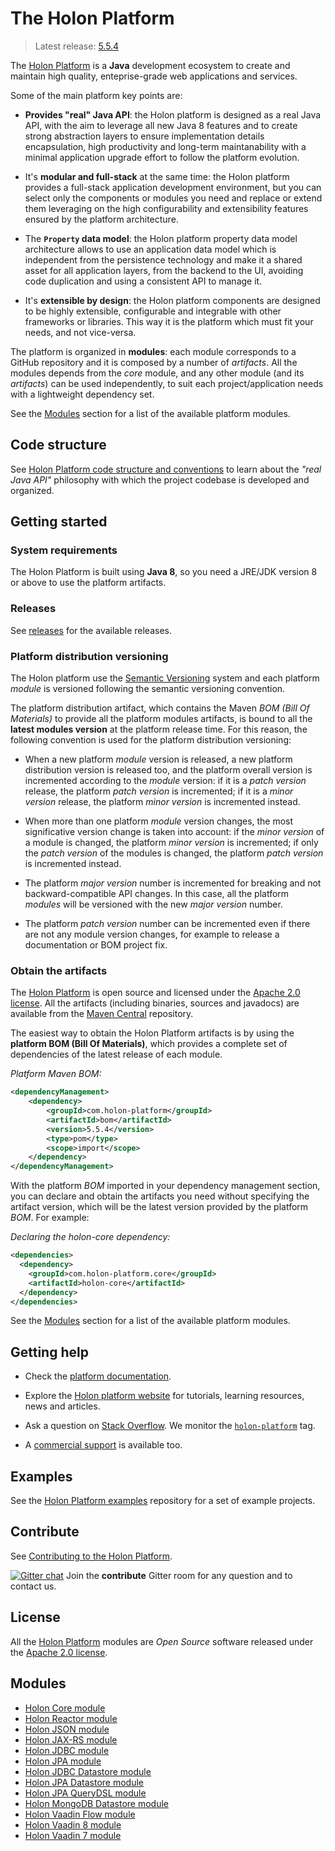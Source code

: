 # The Holon Platform

> Latest release: [5.5.4](#obtain-the-artifacts)

The [Holon Platform](https://holon-platform.com) is a __Java__ development ecosystem to create and maintain high quality, enteprise-grade web applications and services.

Some of the main platform key points are:

* __Provides "real" Java API__: the Holon platform is designed as a real Java API, with the aim to leverage all new Java 8 features and to create strong abstraction layers to ensure implementation details encapsulation, high productivity and long-term maintanability with a minimal application upgrade effort to follow the platform evolution.

* It's __modular and full-stack__ at the same time: the Holon platform provides a full-stack application development environment, but you can select only the components or modules you need and replace or extend them leveraging on the high configurability and extensibility features ensured by the platform architecture.

* The __`Property` data model__: the Holon platform property data model architecture allows to use an application data model which is independent from the persistence technology and make it a shared asset for all application layers, from the backend to the UI, avoiding code duplication and using a consistent API to manage it.

* It's __extensible by design__: the Holon platform components are designed to be highly extensible, configurable and integrable with other frameworks or libraries. This way it is the platform which must fit your needs, and not vice-versa.

The platform is organized in __modules__: each module corresponds to a GitHub repository and it is composed by a number of _artifacts_. All the modules depends from the _core_ module, and any other module (and its _artifacts_) can be used independently, to suit each project/application needs with a lightweight dependency set.

See the [Modules](#modules) section for a list of the available platform modules.

## Code structure

See [Holon Platform code structure and conventions](CODING.md) to learn about the _"real Java API"_ philosophy with which the project codebase is developed and organized.

## Getting started

### System requirements

The Holon Platform is built using __Java 8__, so you need a JRE/JDK version 8 or above to use the platform artifacts.

### Releases

See [releases](https://github.com/holon-platform/platform/releases) for the available releases.

### Platform distribution versioning

The Holon platform use the [Semantic Versioning](http://semver.org) system and each platform _module_ is versioned following the semantic versioning convention.

The platform distribution artifact, which contains the Maven _BOM (Bill Of Materials)_ to provide all the platform modules artifacts, is bound to all the __latest modules version__ at the platform release time. For this reason, the following convention is used for the platform distribution versioning:

* When a new platform _module_ version is released, a new platform distribution version is released too, and the platform overall version is incremented according to the _module_ version: if it is a _patch version_ release, the platform _patch version_ is incremented; if it is a _minor version_ release, the platform _minor version_ is incremented instead.

* When more than one platform _module_ version changes, the most significative version change is taken into account: if the _minor version_ of a module is changed, the platform _minor version_ is incremented; if only the _patch version_ of the modules is changed, the platform _patch version_ is incremented instead.

* The platform _major version_ number is incremented for breaking and not backward-compatible API changes. In this case, all the platform _modules_ will be versioned with the new  _major version_ number.

* The platform _patch version_ number can be incremented even if there are not any module version changes, for example to release a documentation or BOM project fix.

### Obtain the artifacts

The [Holon Platform](https://holon-platform.com) is open source and licensed under the [Apache 2.0 license](LICENSE.md). All the artifacts (including binaries, sources and javadocs) are available from the [Maven Central](https://mvnrepository.com/repos/central) repository.

The easiest way to obtain the Holon Platform artifacts is by using the __platform BOM (Bill Of Materials)__, which provides a complete set of dependencies of the latest release of each module.

_Platform Maven BOM:_
```xml
<dependencyManagement>
    <dependency>
        <groupId>com.holon-platform</groupId>
        <artifactId>bom</artifactId>
        <version>5.5.4</version>
        <type>pom</type>
        <scope>import</scope>
    </dependency>
</dependencyManagement>
```

With the platform _BOM_ imported in your dependency management section, you can declare and obtain the artifacts you need without specifying the artifact version, which will be the latest version provided by the platform _BOM_. For example:

_Declaring the holon-core dependency:_
```xml
<dependencies>
  <dependency>
    <groupId>com.holon-platform.core</groupId>
    <artifactId>holon-core</artifactId>
  </dependency>
</dependencies>
```

See the [Modules](#modules) section for a list of the available platform modules.

## Getting help

* Check the [platform documentation](https://docs.holon-platform.com/current/reference).

* Explore the [Holon platform website](https://holon-platform.com) for tutorials, learning resources, news and articles.

* Ask a question on [Stack Overflow](http://stackoverflow.com). We monitor the [`holon-platform`](http://stackoverflow.com/tags/holon-platform) tag.

* A [commercial support](https://holon-platform.com/services) is available too.

## Examples

See the [Holon Platform examples](https://github.com/holon-platform/holon-examples) repository for a set of example projects.

## Contribute

See [Contributing to the Holon Platform](https://github.com/holon-platform/platform/blob/master/CONTRIBUTING.md).

[![Gitter chat](https://badges.gitter.im/Join%20Chat.svg)](https://gitter.im/holon-platform/contribute?utm_source=share-link&utm_medium=link&utm_campaign=share-link) 
Join the __contribute__ Gitter room for any question and to contact us.

## License

All the [Holon Platform](https://holon-platform.com) modules are _Open Source_ software released under the [Apache 2.0 license](LICENSE).

## Modules

* [Holon Core module](https://github.com/holon-platform/holon-core)
* [Holon Reactor module](https://github.com/holon-platform/holon-reactor)
* [Holon JSON module](https://github.com/holon-platform/holon-json)
* [Holon JAX-RS module](https://github.com/holon-platform/holon-jaxrs)
* [Holon JDBC module](https://github.com/holon-platform/holon-jdbc)
* [Holon JPA module](https://github.com/holon-platform/holon-jpa)
* [Holon JDBC Datastore module](https://github.com/holon-platform/holon-datastore-jdbc)
* [Holon JPA Datastore module](https://github.com/holon-platform/holon-datastore-jpa)
* [Holon JPA QueryDSL module](https://github.com/holon-platform/holon-datastore-jpa-querydsl)
* [Holon MongoDB Datastore module](https://github.com/holon-platform/holon-datastore-mongo)
* [Holon Vaadin Flow module](https://github.com/holon-platform/holon-vaadin-flow)
* [Holon Vaadin 8 module](https://github.com/holon-platform/holon-vaadin)
* [Holon Vaadin 7 module](https://github.com/holon-platform/holon-vaadin7)
